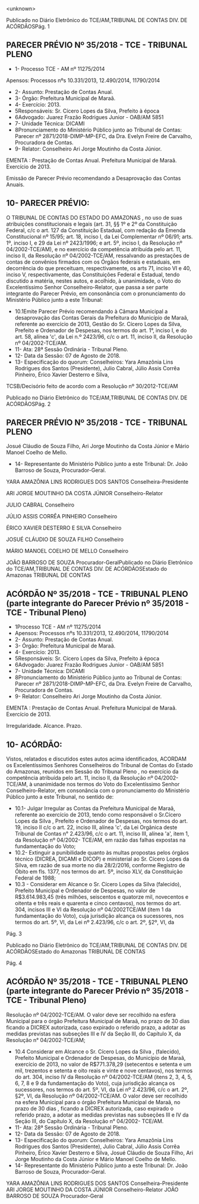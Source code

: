 &lt;unknown&gt;

Publicado  no  Diário Eletrônico do TCE/AM,TRIBUNAL DE CONTAS DIV. DE  ACÓRDÃOSPág. 1

## PARECER PRÉVIO Nº 35/2018 - TCE - TRIBUNAL PLENO

- 1- Processo TCE - AM nº 11275/2014

Apensos: Processos nºs 10.331/2013, 12.490/2014, 11790/2014

- 2- Assunto: Prestação de Contas Anual.
- 3- Órgão: Prefeitura Municipal de Maraã.
- 4- Exercício: 2013.
- 5Responsáveis: Sr. Cícero Lopes da Silva, Prefeito à época
- 6Advogado: Juarez Frazão Rodrigues Junior - OAB/AM 5851
- 7- Unidade Técnica: DICAMI
- 8Pronunciamento do Ministério Público junto ao Tribunal de Contas: Parecer nº 2871/2018-DIMP-MP-EFC,  da  Dra.  Evelyn  Freire  de  Carvalho,  Procuradora  de Contas.
- 9- Relator: Conselheiro Ari Jorge Moutinho da Costa Júnior.

EMENTA : Prestação  de  Contas  Anual.  Prefeitura Municipal de Maraã. Exercício de 2013.

Emissão de Parecer Prévio recomendando a Desaprovação das Contas Anuais.

## 10-  PARECER PRÉVIO:

O TRIBUNAL DE CONTAS DO ESTADO DO AMAZONAS ,  no  uso  de  suas atribuições constitucionais e legais (art. 31, §§ 1º e 2º da Constituição Federal, c/c o art. 127 da Constituição Estadual, com redação da Emenda Constitucional nº 15/95; art. 18, inciso I, da Lei Complementar nº 06/91; arts. 1º, inciso I, e 29 da Lei nº 2423/1996; e art. 5º, inciso I, da Resolução nº 04/2002-TCE/AM), e no exercício da competência atribuída pelo art. 11, inciso II,  da Resolução nº 04/2002-TCE/AM, ressalvando as prestações de contas de convênios firmados com os Órgãos federais e estaduais, em decorrência do que preceituam, respectivamente, os arts 71, inciso VI  e 40, inciso V, respectivamente, das Constituições Federal e Estadual, tendo discutido a matéria, nestes autos, e acolhido, à unanimidade, o Voto do Excelentíssimo Senhor Conselheiro-Relator, que passa a ser parte integrante do Parecer Prévio, em consonância com o pronunciamento do Ministério Público junto a este Tribunal:

- 10.1Emite Parecer Prévio recomendando à Câmara Municipal a desaprovação  das  Contas  Gerais da  Prefeitura  do Município  de Maraã, referente ao exercício de 2013, Gestão do Sr. Cícero Lopes da Silva, Prefeito e Ordenador de Despesas, nos termos do art. 1°, inciso I, e  do  art.  58,  alínea  'c',  da  Lei  n.º  2423/96,  c/c  o  art.  11,  inciso  II,  da Resolução nº 04/2002-TCE/AM.
- 11- Ata: 28ª Sessão Ordinária - Tribunal Pleno.
- 12- Data da Sessão: 07 de Agosto de 2018.
- 13- Especificação do quorum: Conselheiros: Yara Amazônia Lins Rodrigues dos Santos (Presidente), Julio Cabral, Júlio Assis Corrêa Pinheiro, Érico Xavier Desterro e Silva,

TCSB/Decisório feito de acordo com a Resolução nº 30/2012-TCE/AM

Publicado  no  Diário Eletrônico do TCE/AM,TRIBUNAL DE CONTAS DIV. DE  ACÓRDÃOSPág. 2

## PARECER PRÉVIO Nº 35/2018 - TCE - TRIBUNAL PLENO

Josué Cláudio de Souza Filho, Ari Jorge  Moutinho da Costa Júnior e  Mário  Manoel Coelho de Mello.

- 14- Representante do Ministério Público junto a este Tribunal: Dr. João Barroso de Souza, Procurador-Geral.

YARA AMAZÔNIA LINS RODRIGUES DOS SANTOS Conselheira-Presidente

ARI JORGE MOUTINHO DA COSTA JÚNIOR Conselheiro-Relator

JULIO CABRAL Conselheiro

JÚLIO ASSIS CORRÊA PINHEIRO Conselheiro

ÉRICO XAVIER DESTERRO E SILVA Conselheiro

JOSUÉ CLÁUDIO DE SOUZA FILHO Conselheiro

MÁRIO MANOEL COELHO DE MELLO Conselheiro

JOÃO BARROSO DE SOUZA Procurador-GeralPublicado  no  Diário Eletrônico do TCE/AM,TRIBUNAL DE CONTAS DIV. DE  ACÓRDÃOSEstado do Amazonas TRIBUNAL DE CONTAS

## ACÓRDÃO Nº 35/2018 - TCE - TRIBUNAL PLENO (parte integrante do Parecer Prévio nº 35/2018 - TCE - Tribunal Pleno)

- 1Processo TCE - AM nº 11275/2014
- Apensos: Processos nºs 10.331/2013, 12.490/2014, 11790/2014
- 2- Assunto: Prestação de Contas Anual.
- 3- Órgão: Prefeitura Municipal de Maraã.
- 4- Exercício: 2013.
- 5Responsáveis: Sr. Cícero Lopes da Silva, Prefeito à época
- 6Advogado: Juarez Frazão Rodrigues Junior - OAB/AM 5851
- 7- Unidade Técnica: DICAMI
- 8Pronunciamento do Ministério Público junto ao Tribunal de Contas: Parecer nº 2871/2018-DIMP-MP-EFC,  da  Dra.  Evelyn  Freire  de  Carvalho,  Procuradora  de Contas.
- 9- Relator: Conselheiro Ari Jorge Moutinho da Costa Júnior.

EMENTA : Prestação  de  Contas  Anual.  Prefeitura Municipal de Maraã. Exercício de 2013.

Irregularidade. Alcance. Prazo.

## 10- ACÓRDÃO:

Vistos, relatados e discutidos estes autos acima identificados, ACORDAM os Excelentíssimos Senhores Conselheiros do Tribunal de Contas do Estado do Amazonas, reunidos em Sessão do Tribunal Pleno , no exercício da competência atribuída pelo art. 11, inciso II,  da Resolução nº 04/2002-TCE/AM, à unanimidade nos termos do Voto do Excelentíssimo Senhor Conselheiro-Relator, em consonância com o pronunciamento do Ministério Público junto a este Tribunal, no sentido de:

- 10.1- Julgar Irregular as Contas da Prefeitura Municipal de Maraã, referente ao exercício de 2013, tendo como responsável o Sr.Cícero Lopes da Silva , Prefeito e Ordenador de Despesas, nos termos do art. 19, inciso II c/c  o  art.  22,  inciso  III,  alínea  'c',  da  Lei  Orgânica  deste  Tribunal  de Contas  n°  2.423/96,  c/c  o  art.  11,  inciso  III,  alínea  'a',  item  1,  da Resolução  nº  04/2002-  TCE/AM,  em  razão  das  falhas  expostas  na fundamentação do Voto;
- 10.2-  Extinguir  a  punibilidade  quanto  às  multas propostas  pelos  órgãos técnico (DICREA, DICAMI e DICOP) e ministerial ao Sr. Cícero Lopes da Silva, em razão de sua morte no dia 28/2/2016, conforme Registro de Óbito em fls. 1377, nos termos do art. 5º, inciso XLV, da Constituição Federal de 1988;
- 10.3  -  Considerar  em  Alcance o Sr.  Cícero  Lopes  da  Silva  (falecido), Prefeito Municipal e Ordenador de Despesas, no valor de R$3.614.983,45 (três  milhões, seiscentos e quatorze mil, novecentos e oitenta e três reais e quarenta e cinco centavos), nos termos do art. 304, incisos III e VI da Resolução nº 04/2002TCE/AM  (item 1 da fundamentação  do  Voto),  cuja  jurisdição  alcança  os  sucessores,  nos termos  do  art.  5º,  VI,  da  Lei  nº  2.423/96,  c/c  o  art.  2º,  §2º,  VI,  da

Pág. 3

Publicado  no  Diário Eletrônico do TCE/AM,TRIBUNAL DE CONTAS DIV. DE  ACÓRDÃOSEstado do Amazonas TRIBUNAL DE CONTAS

Pág. 4

## ACÓRDÃO Nº 35/2018 - TCE - TRIBUNAL PLENO (parte integrante do Parecer Prévio nº 35/2018 - TCE - Tribunal Pleno)

Resolução  nº  04/2002-TCE/AM.  O  valor  deve  ser  recolhido  na  esfera Municipal para o órgão Prefeitura  Municipal de  Maraã, no prazo de 30 dias ficando  a  DICREX  autorizada,  caso  expirado  o  referido  prazo,  a adotar  as  medidas  previstas  nas  subseções  III  e  IV  da  Seção  III,  do Capítulo X, da Resolução n° 04/2002-TCE/AM;

- 10.4  Considerar  em  Alcance o Sr.  Cícero  Lopes  da  Silva ,  (falecido), Prefeito  Municipal e Ordenador de Despesas, do Município  de  Maraã, exercício de 2013, no valor de R$771.378,29 (setecentos e setenta e um mil, trezentos e setenta e oito reais e vinte e nove centavos), nos termos do art. 304, inciso IV da Resolução nº 04/2002-TCE/AM (itens 2, 3, 4, 5, 6,  7,  8  e  9  da  fundamentação  do  Voto),  cuja  jurisdição  alcança  os sucessores, nos termos do art. 5º, VI, da Lei nº 2.423/96, c/c o art. 2º, §2º,  VI,  da  Resolução nº 04/2002-TCE/AM. O valor deve ser recolhido na  esfera  Municipal  para  o  órgão  Prefeitura  Municipal  de  Maraã,  no prazo  de  30  dias , ficando  a  DICREX  autorizada,  caso  expirado  o referido prazo, a adotar as medidas previstas nas subseções III e IV da Seção III, do Capítulo X, da Resolução n° 04/2002- TCE/AM.
- 11- Ata: 28ª Sessão Ordinária - Tribunal Pleno.
- 12- Data da Sessão: 07 de Agosto de 2018.
- 13- Especificação do quorum: Conselheiros: Yara Amazônia Lins Rodrigues dos Santos (Presidente), Julio Cabral, Júlio Assis Corrêa Pinheiro, Érico Xavier Desterro e Silva, Josué Cláudio de Souza Filho, Ari Jorge  Moutinho da Costa Júnior e  Mário  Manoel Coelho de Mello.
- 14- Representante do Ministério Público junto a este Tribunal: Dr. João Barroso de Souza, Procurador-Geral.

YARA AMAZÔNIA LINS RODRIGUES DOS SANTOS Conselheira-Presidente ARI JORGE MOUTINHO DA COSTA JÚNIOR Conselheiro-Relator JOÃO BARROSO DE SOUZA Procurador-Geral